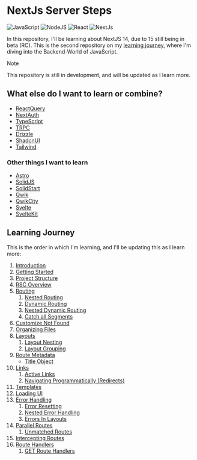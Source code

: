# NextJs Server Steps

![JavaScript](https://img.shields.io/badge/JavaScript-031321?style=for-the-badge&logo=javascript&logoColor=yellow)
![NodeJS](https://img.shields.io/badge/NodeJS-031321?style=for-the-badge&logo=node.js&logoColor=green)
![React](https://img.shields.io/badge/React-031321?style=for-the-badge&logo=react&logoColor=61DAFB)
![NextJs](https://img.shields.io/badge/Next.js-031321?logo=nextdotjs&logoColor=fff&style=for-the-badge)

In this repository, I'll be learning about NextJS 14, due to 15 still being in beta (RC).
This is the second repository on my [learning journey](https://github.com/Neonsy/React-First-Steps), where I'm diving into the Backend-World of JavaScript.

> [!NOTE]
> This repository is still in development, and will be updated as I learn more.

## What else do I want to learn or combine?

-   [ReactQuery](https://github.com/TanStack/query)
-   [NextAuth](https://github.com/nextauthjs/next-auth)
-   [TypeScript](https://github.com/microsoft/TypeScript)
-   [TRPC](https://github.com/trpc/trpc)
-   [Drizzle](https://github.com/drizzle-team/drizzle-orm)
-   [ShadcnUI](https://github.com/shadcn-ui/ui)
-   [Tailwind](https://github.com/tailwindlabs/tailwindcss)

### Other things I want to learn

-   [Astro](https://github.com/withastro/astro)
-   [SolidJS](https://github.com/solidjs/solid)
-   [SolidStart](https://github.com/solidjs/solid-start)
-   [Qwik](https://github.com/BuilderIO/qwik)
-   [QwikCity](https://qwik.dev/docs/qwikcity/)
-   [Svelte](https://github.com/sveltejs/svelte)
-   [SvelteKit](https://github.com/sveltejs/kit)

## Learning Journey

This is the order in which I'm learning, and I'll be updating this as I learn more:

1. [Introduction](/Notes/01-Introduction.md)
2. [Getting Started](/Notes/02-Getting-Started.md)
3. [Project Structure](/Notes/03-Project-Structure.md)
4. [RSC Overview](/Notes/04-RSC-Overview.md)
5. [Routing](/Notes/05-Routing.md)
    1. [Nested Routing](/Notes/06-Nested-Routing.md)
    2. [Dynamic Routing](/Notes/07-Dynamic-Routing.md)
    3. [Nested Dynamic Routing](/Notes/08-Nested-Dynamic-Routing.md)
    4. [Catch all Segments](/Notes/09-Catch-All-Segments.md)
6. [Customize Not Found](/Notes/10-Customize-Not-Found.md)
7. [Organizing Files](/Notes/11-Organizing-Files.md)
8. [Layouts](/Notes/12-Layouts.md)
    1. [Layout Nesting](/Notes/13-Layout-Nesting.md)
    2. [Layout Grouping](/Notes/14-Layout-Groups.md)
9. [Route Metadata](/Notes/15-Route-Metadata.md)
    - [Title Object](/Notes/16-Title-Object.md)
10. [Links](/Notes/17-Links.md)
    1. [Active Links](/Notes/18-Active-Links.md)
    2. [Navigating Programmatically (Redirects)](/Notes/19-Navigating-Programmatically.md)
11. [Templates](/Notes/20-Templates.md)
12. [Loading UI](/Notes/21-Loading-UI.md)
13. [Error Handling](/Notes/22-Error-Handling.md)
    1. [Error Resetting](/Notes/23-Error-Resetting.md)
    2. [Nested Error Handling](/Notes/24-Nested-Error-Handling.md)
    3. [Errors In Layouts](/Notes/25-Errors-In-Layouts.md)
14. [Parallel Routes](/Notes/26-Parallel-Routes.md)
    1. [Unmatched Routes](/Notes/27-Unmatched-Routes.md)
15. [Intercepting Routes](/Notes/28-Intercepting-Routes.md)
16. [Route Handlers](/Notes/29-Route-Handlers.md)
    1. [GET Route Handlers](/Notes/30-GET-Route-Handlers.md)
